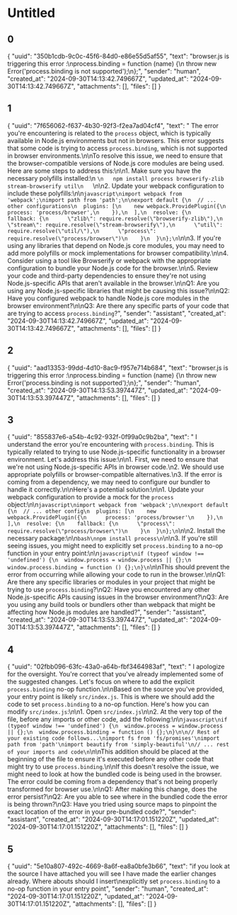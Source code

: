 # Untitled

## 0

{
  "uuid": "350b1cdb-9c0c-45f6-84d0-e86e55d5af55",
  "text": "browser.js is triggering this error :\nprocess.binding = function (name) {\n    throw new Error('process.binding is not supported');\n};",
  "sender": "human",
  "created_at": "2024-09-30T14:13:42.749667Z",
  "updated_at": "2024-09-30T14:13:42.749667Z",
  "attachments": [],
  "files": []
}

## 1

{
  "uuid": "7f656062-f637-4b30-92f3-f2ea7ad04cf4",
  "text": " The error you're encountering is related to the `process` object, which is typically available in Node.js environments but not in browsers. This error suggests that some code is trying to access `process.binding`, which is not supported in browser environments.\n\nTo resolve this issue, we need to ensure that the browser-compatible versions of Node.js core modules are being used. Here are some steps to address this:\n\n1. Make sure you have the necessary polyfills installed:\n   ```\n   npm install process browserify-zlib stream-browserify util\n   ```\n\n2. Update your webpack configuration to include these polyfills:\n\n```javascript\nimport webpack from 'webpack';\nimport path from 'path';\n\nexport default {\n  // ... other configurations\n  plugins: [\n    new webpack.ProvidePlugin({\n      process: 'process/browser',\n    }),\n  ],\n  resolve: {\n    fallback: {\n      \"zlib\": require.resolve(\"browserify-zlib\"),\n      \"stream\": require.resolve(\"stream-browserify\"),\n      \"util\": require.resolve(\"util/\"),\n      \"process\": require.resolve(\"process/browser\")\n    }\n  }\n};\n```\n\n3. If you're using any libraries that depend on Node.js core modules, you may need to add more polyfills or mock implementations for browser compatibility.\n\n4. Consider using a tool like Browserify or webpack with the appropriate configuration to bundle your Node.js code for the browser.\n\n5. Review your code and third-party dependencies to ensure they're not using Node.js-specific APIs that aren't available in the browser.\n\nQ1: Are you using any Node.js-specific libraries that might be causing this issue?\n\nQ2: Have you configured webpack to handle Node.js core modules in the browser environment?\n\nQ3: Are there any specific parts of your code that are trying to access `process.binding`?",
  "sender": "assistant",
  "created_at": "2024-09-30T14:13:42.749667Z",
  "updated_at": "2024-09-30T14:13:42.749667Z",
  "attachments": [],
  "files": []
}

## 2

{
  "uuid": "aad13353-99dd-4d10-8ac9-f957e714b684",
  "text": "browser.js is triggering this error :\nprocess.binding = function (name) {\n    throw new Error('process.binding is not supported');\n};",
  "sender": "human",
  "created_at": "2024-09-30T14:13:53.397447Z",
  "updated_at": "2024-09-30T14:13:53.397447Z",
  "attachments": [],
  "files": []
}

## 3

{
  "uuid": "855837e6-a54b-4c92-932f-0f99a0c9b2ba",
  "text": " I understand the error you're encountering with `process.binding`. This is typically related to trying to use Node.js-specific functionality in a browser environment. Let's address this issue:\n\n1. First, we need to ensure that we're not using Node.js-specific APIs in browser code.\n2. We should use appropriate polyfills or browser-compatible alternatives.\n3. If the error is coming from a dependency, we may need to configure our bundler to handle it correctly.\n\nHere's a potential solution:\n\n1. Update your webpack configuration to provide a mock for the `process` object:\n\n```javascript\nimport webpack from 'webpack';\n\nexport default {\n  // ... other config\n  plugins: [\n    new webpack.ProvidePlugin({\n      process: 'process/browser'\n    }),\n  ],\n  resolve: {\n    fallback: {\n      \"process\": require.resolve(\"process/browser\")\n    }\n  }\n};\n```\n\n2. Install the necessary package:\n\n```bash\nnpm install process\n```\n\n3. If you're still seeing issues, you might need to explicitly set `process.binding` to a no-op function in your entry point:\n\n```javascript\nif (typeof window !== 'undefined') {\n  window.process = window.process || {};\n  window.process.binding = function () {};\n}\n```\n\nThis should prevent the error from occurring while allowing your code to run in the browser.\n\nQ1: Are there any specific libraries or modules in your project that might be trying to use `process.binding`?\nQ2: Have you encountered any other Node.js-specific APIs causing issues in the browser environment?\nQ3: Are you using any build tools or bundlers other than webpack that might be affecting how Node.js modules are handled?",
  "sender": "assistant",
  "created_at": "2024-09-30T14:13:53.397447Z",
  "updated_at": "2024-09-30T14:13:53.397447Z",
  "attachments": [],
  "files": []
}

## 4

{
  "uuid": "02fbb096-63fc-43a0-a64b-fbf3464983af",
  "text": " I apologize for the oversight. You're correct that you've already implemented some of the suggested changes. Let's focus on where to add the explicit `process.binding` no-op function.\n\nBased on the source you've provided, your entry point is likely `src/index.js`. This is where we should add the code to set `process.binding` to a no-op function. Here's how you can modify `src/index.js`:\n\n1. Open `src/index.js`\n\n2. At the very top of the file, before any imports or other code, add the following:\n\n```javascript\nif (typeof window !== 'undefined') {\n  window.process = window.process || {};\n  window.process.binding = function () {};\n}\n\n// Rest of your existing code follows...\nimport fs from 'fs/promises'\nimport path from 'path'\nimport beautify from 'simply-beautiful'\n// ... rest of your imports and code\n```\n\nThis addition should be placed at the beginning of the file to ensure it's executed before any other code that might try to use `process.binding`.\n\nIf this doesn't resolve the issue, we might need to look at how the bundled code is being used in the browser. The error could be coming from a dependency that's not being properly transformed for browser use.\n\nQ1: After making this change, does the error persist?\nQ2: Are you able to see where in the bundled code the error is being thrown?\nQ3: Have you tried using source maps to pinpoint the exact location of the error in your pre-bundled code?",
  "sender": "assistant",
  "created_at": "2024-09-30T14:17:01.151220Z",
  "updated_at": "2024-09-30T14:17:01.151220Z",
  "attachments": [],
  "files": []
}

## 5

{
  "uuid": "5e10a807-492c-4669-8a6f-ea8a0bfe3b66",
  "text": "if you look at the source I have attached you will see I have made the earlier changes already. Where abouts should I insert\nexplicitly set `process.binding` to a no-op function in your entry point",
  "sender": "human",
  "created_at": "2024-09-30T14:17:01.151220Z",
  "updated_at": "2024-09-30T14:17:01.151220Z",
  "attachments": [],
  "files": []
}

